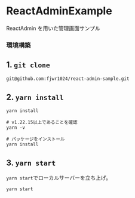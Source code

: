 # ReactAdminExample

ReactAdmin を用いた管理画面サンプル

### 環境構築

## 1. `git clone`

```bash
git@github.com:fjwr1024/react-admin-sample.git
```

## 2. `yarn install`

`yarn install`

```shell
# v1.22.15以上であることを確認
yarn -v

# パッケージをインストール
yarn install
```

## 3. `yarn start`

`yarn start`でローカルサーバーを立ち上げ。

```bash
yarn start
```
